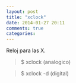 ```yaml
---
layout: post
title: "xclock"
date: 2014-01-27 20:11
comments: true
categories: 
---
```

Reloj para las X.

>$ xclock (analogico)

>$ xclock -d (digital)

